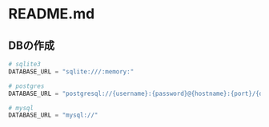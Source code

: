 # README.md


## DBの作成

```python
# sqlite3
DATABASE_URL = "sqlite:///:memory:"

# postgres
DATABASE_URL = "postgresql://{username}:{password}@{hostname}:{port}/{dbname}"

# mysql
DATABASE_URL = "mysql://"
```
